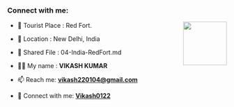 ### Connect with me:

<img align="right" src="https://avatars3.githubusercontent.com/Vikash0122?size=100" width="100px;" alt=""/>

- 🌱 Tourist Place : Red Fort.
- 👯 Location : New Delhi, India
- 📄 Shared File : 04-India-RedFort.md

- 👨‍💻 My name : **VIKASH KUMAR**
- 📫 Reach me: **vikash220104@gmail.com**
- 🔭 Connect with me: **[Vikash0122](https://github.com/Vikash0122/)**
